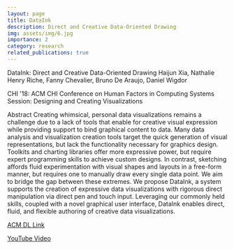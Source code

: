 ```yaml
---
layout: page
title: DataInk
description: Direct and Creative Data-Oriented Drawing
img: assets/img/6.jpg
importance: 2
category: research
related_publications: true
---
```


DataInk: Direct and Creative Data-Oriented Drawing
Haijun Xia, Nathalie Henry Riche, Fanny Chevalier, Bruno De Araujo, Daniel Wigdor

CHI '18: ACM CHI Conference on Human Factors in Computing Systems
Session: Designing and Creating Visualizations

Abstract
Creating whimsical, personal data visualizations remains a challenge due to a lack of tools that enable for creative visual expression while providing support to bind graphical content to data. Many data analysis and visualization creation tools target the quick generation of visual representations, but lack the functionality necessary for graphics design. Toolkits and charting libraries offer more expressive power, but require expert programming skills to achieve custom designs. In contrast, sketching affords fluid experimentation with visual shapes and layouts in a free-form manner, but requires one to manually draw every single data point. We aim to bridge the gap between these extremes. We propose DataInk, a system supports the creation of expressive data visualizations with rigorous direct manipulation via direct pen and touch input. Leveraging our commonly held skills, coupled with a novel graphical user interface, DataInk  enables direct, fluid, and flexible authoring of creative data visualizations.

<a href="https://doi.org/10.1145/3173574.3173797">ACM DL Link</a>

<a href="https://www.youtube.com/watch?v=QNVNYmmjb-E">YouTube Video</a>
